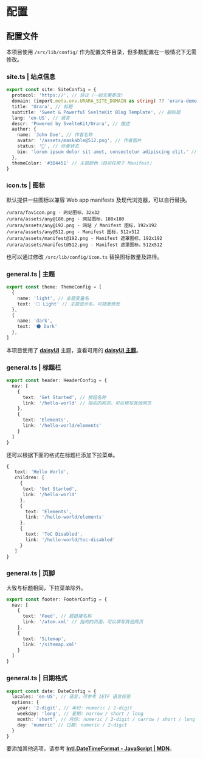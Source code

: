 # 配置

## 配置文件

本项目使用 `/src/lib/config/` 作为配置文件目录，但多数配置在一般情况下无需修改。

### site.ts | 站点信息

```ts
export const site: SiteConfig = {
  protocol: 'https://', // 协议（一般无需更改）
  domain: (import.meta.env.URARA_SITE_DOMAIN as string) ?? 'urara-demo.netlify.app', // 域名
  title: 'Urara', // 标题
  subtitle: 'Sweet & Powerful SvelteKit Blog Template', // 副标题
  lang: 'en-US', // 语言
  descr: 'Powered by SvelteKit/Urara', // 描述
  author: {
    name: 'John Doe', // 作者名称
    avatar: '/assets/maskable@512.png', // 作者图片
    status: '🌸', // 作者状态
    bio: 'lorem ipsum dolor sit amet, consectetur adipiscing elit.' // 作者描述
  },
  themeColor: '#3D4451' // 主题颜色（目前仅用于 Manifest）
}
```

### icon.ts | 图标

默认提供一些图标以兼容 Web app manifests 及现代浏览器，可以自行替换。

```
/urara/favicon.png - 网站图标，32x32
/urara/assets/any@180.png - 网站图标，180x180
/urara/assets/any@192.png - 网站 / Manifest 图标，192x192
/urara/assets/any@512.png - Manifest 图标，512x512
/urara/assets/manifest@192.png - Manifest 遮罩图标，192x192
/urara/assets/manifest@512.png - Manifest 遮罩图标，512x512
```

也可以通过修改 `/src/lib/config/icon.ts` 替换图标数量及路径。

### general.ts | 主题

```ts
export const theme: ThemeConfig = [
  {
    name: 'light', // 主题变量名
    text: '🌕 Light' // 主题显示名，可随意修改
  },
  {
    name: 'dark',
    text: '🌑 Dark'
  },
]
```

本项目使用了 [**daisyUI**](https://daisyui.com/) 主题，查看可用的 [**daisyUI 主题**](https://daisyui.com/docs/themes/?lang=zh_cn)。

### general.ts | 标题栏

```ts
export const header: HeaderConfig = {
  nav: [
    {
      text: 'Get Started', // 按钮名称
      link: '/hello-world' // 指向的网页，可以填写其他网页
    },
    {
      text: 'Elements',
      link: '/hello-world/elements'
    }
  ]
}
```

还可以根据下面的格式在标题栏添加下拉菜单。

```ts
{
   text: 'Hello World',
   children: [
     {
      text: 'Get Started',
      link: '/hello-world'
     },
     {
       text: 'Elements',
       link: '/hello-world/elements'
     },
	 {
	   text: 'ToC Disabled',
	   link: '/hello-world/toc-disabled'
	 }
   ]
}
```

### general.ts | 页脚

大致与标题相同，下拉菜单除外。

```ts
export const footer: FooterConfig = {
  nav: [
    {
      text: 'Feed', // 超链接名称
      link: '/atom.xml' // 指向的页面，可以填写其他网页
    },
    {
      text: 'Sitemap',
      link: '/sitemap.xml'
    }
  ]
}
```

### general.ts | 日期格式

```ts
export const date: DateConfig = {
  locales: 'en-US', // 语言，可参考 IETF 语言标签
  options: {
    year: '2-digit', // 年份: numeric / 2-digit
    weekday: 'long', // 星期: narrow / short / long
    month: 'short', // 月份: numeric / 2-digit / narrow / short / long
    day: 'numeric' // 日期: numeric / 2-digit
  }
}
```

要添加其他选项，请参考 [**Intl.DateTimeFormat - JavaScript | MDN**](https://developer.mozilla.org/zh-CN/docs/Web/JavaScript/Reference/Global_Objects/Intl/DateTimeFormat)。
